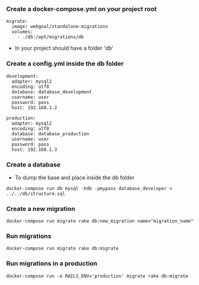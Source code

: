 
### Create a docker-compose.yml on your project root

```
migrate:
  image: webgoal/standalone-migrations
  volumes:
    - ./db:/opt/migrations/db
```

- In your project should have a folder 'db'

### Create a config.yml inside the db folder

```
development:
  adapter: mysql2
  encoding: utf8
  database: database_development
  username: user
  password: pass
  host: 192.168.1.2

production:
  adapter: mysql2
  encoding: utf8
  database: database_production
  username: user
  password: pass
  host: 192.168.1.3
```

### Create a database

- To dump the base and place inside the db folder

```
docker-compose run db mysql -hdb -pmypass database_developer < ../../db/structure.sql
```

### Create a new migration

```
docker-compose run migrate rake db:new_migration name="migration_name"
```

### Run migrations

```
docker-compose run migrate rake db:migrate
```

### Run migrations in a production

```
docker-compose run -e RAILS_ENV='production' migrate rake db:migrate
```
